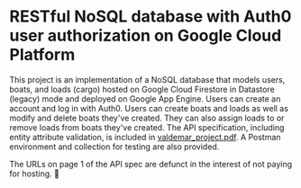 # RESTful NoSQL database with Auth0 user authorization on Google Cloud Platform

This project is an implementation of a NoSQL database that models users, boats, and loads (cargo) hosted on Google Cloud Firestore in Datastore (legacy) mode and deployed on Google App Engine. Users can create an account and log in with Auth0. Users can create boats and loads as well as modify and delete boats they've created. They can also assign loads to or remove loads from boats they've created. The API specification, including entity attribute validation, is included in [valdemar_project.pdf](https://github.com/MHValdez/CS493-a9-final-project/blob/main/valdemar_project.pdf). A Postman environment and collection for testing are also provided.

The URLs on page 1 of the API spec are defunct in the interest of not paying for hosting. 🙂
